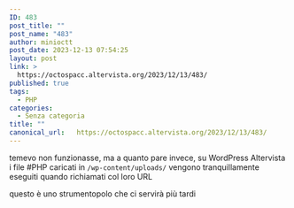 ```yaml
---
ID: 483
post_title: ""
post_name: "483"
author: minioctt
post_date: 2023-12-13 07:54:25
layout: post
link: >
  https://octospacc.altervista.org/2023/12/13/483/
published: true
tags:
  - PHP
categories:
  - Senza categoria
title: ""
canonical_url:   https://octospacc.altervista.org/2023/12/13/483/
---
```

<!-- wp:paragraph -->
<p>temevo non funzionasse, ma a quanto pare invece, su WordPress Altervista i file #PHP caricati in <code>/wp-content/uploads/</code> vengono tranquillamente eseguiti quando richiamati col loro URL</p>
<!-- /wp:paragraph -->

<!-- wp:paragraph -->
<p>questo è uno strumentopolo che ci servirà più tardi</p>
<!-- /wp:paragraph -->
